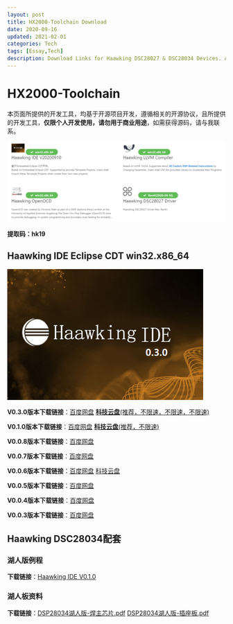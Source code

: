 ```yaml
---
layout: post
title: HX2000-Toolchain Download
date: 2020-09-16
updated: 2021-02-01
categories: Tech
tags: [Essay,Tech]
description: Download Links for Haawking DSC28027 & DSC28034 Devices. All Softwares are Developped Based Open Source Projects, And Just for Personal Usage.
---
```


# HX2000-Toolchain



本页面所提供的开发工具，均基于开源项目开发，遵循相关的开源协议，且所提供的开发工具，**仅限个人开发使用，请勿用于商业用途**，如需获得源码，请与我联系。

![HX2000 Toolchain](https://github.com/JunningWu/junningwu.github.io/raw/master/_posts/pics/haawking-toolchain.png)


**提取码：hk19**

## Haawking IDE Eclipse CDT win32.x86_64

![HX2000 Toolchain](https://github.com/JunningWu/junningwu.github.io/raw/master/_posts/pics/haawking-ide-v0.3.0.bmp)

**V0.3.0版本下载链接**：[百度网盘](https://pan.baidu.com/s/1kkKHULZ6dU5I9vvUYg5ehA) [**科技云盘**(推荐，不限速，不限速，不限速)](https://pan.cstcloud.cn/s/Reg78stbQ8M)

**V0.1.0版本下载链接**：[百度网盘](https://pan.baidu.com/s/1HBjkuvxX20AZWM417DshEA) [**科技云盘**(推荐，不限速)](https://pan.cstcloud.cn/s/PjO8zlxySGQ)

**V0.0.8版本下载链接**：[百度网盘](https://pan.baidu.com/s/15va9cgQxwXAHgQ4CDakP0Q)

**V0.0.7版本下载链接**：[百度网盘](https://pan.baidu.com/s/1YOAMmb7RSJMePRyt6u5-xg)

**V0.0.6版本下载链接**：[百度网盘](https://pan.baidu.com/s/1kc-dgYhx0R4TD0c5cK5reA) [科技云盘](https://pan.cstcloud.cn/s/EfgSUnPZQlc)

**V0.0.5版本下载链接**：[百度网盘](https://pan.baidu.com/s/1SOeXZTXhNjp3gNM5sMMJCg)

**V0.0.4版本下载链接**：[百度网盘](https://pan.baidu.com/s/19SHadbY200SSs7vjmzocYg)

**V0.0.3版本下载链接**：[百度网盘](https://pan.baidu.com/s/1b05iN8j3W28yOyKgzYbyyA)



## Haawking DSC28034配套

### 湖人版例程

**下载链接**：[Haawking IDE V0.1.0](https://pan.cstcloud.cn/s/R4uXEmcAR2k)

### 湖人板资料

**下载链接**：[DSP28034湖人版-焊主芯片.pdf](https://pan.cstcloud.cn/s/nNnlKmeTo)  [DSP28034湖人版-插座板.pdf](https://pan.cstcloud.cn/s/jViEfNMrTRc)
